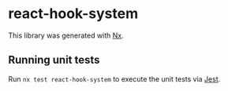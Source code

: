 # react-hook-system

This library was generated with [Nx](https://nx.dev).

## Running unit tests

Run `nx test react-hook-system` to execute the unit tests via [Jest](https://jestjs.io).
